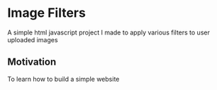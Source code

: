 # Image Filters
A simple html javascript project I made to apply various filters to user uploaded images

## Motivation
To learn how to build a simple website
